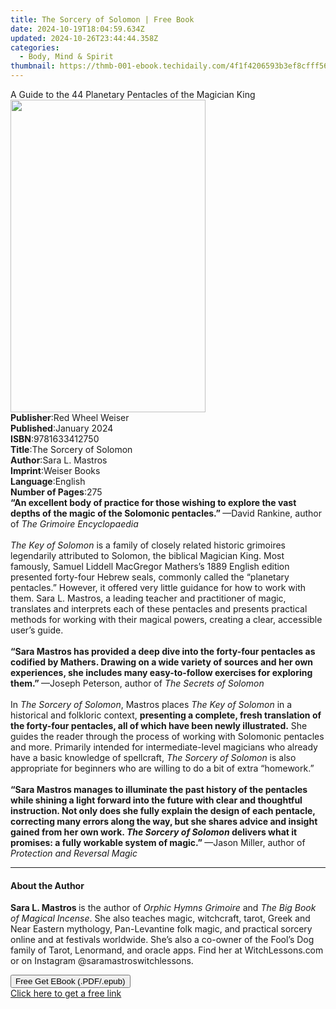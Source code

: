 ```yaml
---
title: The Sorcery of Solomon | Free Book
date: 2024-10-19T18:04:59.634Z
updated: 2024-10-26T23:44:44.358Z
categories:
  - Body, Mind & Spirit
thumbnail: https://thmb-001-ebook.techidaily.com/4f1f4206593b3ef8cfff5631b65b2498cf7a124feb7cd488338dabcf1a7c6306.jpg
---
```

<main id="book-container">
  <div class="flex flex-col">
    <div class="book-brief flex-1 py-6 px-4 sm:p-6 md:py-10 md:px-8">
      <!-- brief-->
      <div class="book-brief-main">
        A Guide to the 44 Planetary Pentacles of the Magician King
      </div>
    </div>
    <div
      class="book-meta-info flex-1 grid gap-4 col-start-1 col-end-3 row-start-1 sm:mb-6 sm:grid-cols-4 lg:gap-6 lg:col-start-2 lg:row-end-6 lg:row-span-6 lg:mb-0"
    >
      <div
        class="book-meta-info-left place-content-center mt-4 p-4 text-sm leading-6 col-start-2 col-span-2 dark:text-slate-400"
      >
        <img
          class="w-full h-500 object-cover rounded-lg sm:h-255 sm:col-span-2 lg:col-span-full"
          src="https://img-001-ebook.techidaily.com/5d0f1ec9632d9d2af484b880136aa34afcc9dea6a3e5ef423ff0a76e78ebacd1.jpg"
          alt=""
          width="312"
          height="500"
        />
      </div>
      <div
        class="book-meta-info-right mt-2 col-start-1 row-start-2 col-span-3 self-center"
      >
        <!-- meta data  -->
        <div class="flex flex-col px-4 md:px-8">
          <div class="flex-1">
            <strong>Publisher</strong>:<span class="px-2"
              >Red Wheel Weiser</span
            >
          </div>
          <div class="flex-1">
            <strong>Published</strong>:<span class="px-2">January 2024</span>
          </div>
          <div class="flex-1">
            <strong>ISBN</strong>:<span class="px-2">9781633412750</span>
          </div>
          <div class="flex-1">
            <strong>Title</strong>:<span class="px-2"
              >The Sorcery of Solomon</span
            >
          </div>
          <div class="flex-1">
            <strong>Author</strong>:<span class="px-2">Sara L. Mastros</span>
          </div>
          <div class="flex-1">
            <strong>Imprint</strong>:<span class="px-2">Weiser Books</span>
          </div>
          <div class="flex-1">
            <strong>Language</strong>:<span class="px-2">English</span>
          </div>
          <div class="flex-1">
            <strong>Number of Pages</strong>:<span class="px-2">275</span>
          </div>
        </div>
      </div>
    </div>
    <div class="book-description flex-1 py-6 px-4 sm:p-6 md:py-10 md:px-8">
      <div class="book-description-main">
        <div accordion-content="" id="description">
          <b
            >“An excellent body of practice for those wishing to explore the
            vast depths of the magic of the Solomonic pentacles.” </b
          >—David Rankine, author of <i>The Grimoire Encyclopaedia</i><br />
          &nbsp;<br /><i>The Key of Solomon</i> is a family of closely related
          historic grimoires legendarily attributed to Solomon, the biblical
          Magician King. Most famously, Samuel Liddell MacGregor Mathers’s 1889
          English edition presented forty-four Hebrew seals, commonly called the
          “planetary pentacles.” However, it offered very little guidance for
          how to work with them. Sara L. Mastros, a leading teacher and
          practitioner of magic, translates and interprets each of these
          pentacles and presents practical methods for working with their
          magical powers, creating a clear, accessible user’s guide.<br />
          &nbsp;<br /><b
            >“Sara Mastros has provided a deep dive into the forty-four
            pentacles as codified by Mathers. Drawing on a wide variety of
            sources and her own experiences, she includes many easy-to-follow
            exercises for exploring them.” </b
          >—Joseph Peterson, author of<i> The Secrets of Solomon</i><br />
          &nbsp;<br />
          In <i>The Sorcery of Solomon</i>, Mastros places
          <i>The Key of Solomon</i> in a historical and folkloric context,
          <b
            >presenting a complete, fresh translation of the forty-four
            pentacles, all of which have been newly illustrated.</b
          >
          She guides the reader through the process of working with Solomonic
          pentacles and more. Primarily intended for intermediate-level
          magicians who already have a basic knowledge of spellcraft,
          <i>The Sorcery of Solomon</i> is also appropriate for beginners who
          are willing to do a bit of extra “homework.”<br />
          &nbsp;<br /><b
            >“Sara Mastros manages to illuminate the past history of the
            pentacles while shining a light forward into the future with clear
            and thoughtful instruction. Not only does she fully explain the
            design of each pentacle, correcting many errors along the way, but
            she shares advice and insight gained from her own work.
            <i>The Sorcery of Solomon </i>delivers what it promises: a fully
            workable system of magic.” </b
          >—Jason Miller, author of<i> Protection and Reversal Magic</i>
        </div>
        <div class="accordion-fader"></div>
      </div>
    </div>
    <div class="book-excerpts flex-1 py-6 px-4 sm:p-6 md:py-10 md:px-8">
      <!-- excerpts-->
      <div class="book-excerpts-main">
        <hr />
        <h4 class="placeholder placeholder-heading">
          <span>About the Author</span>
        </h4>
        <p>
          <b>Sara L. Mastros </b>is the author of
          <i>Orphic Hymns Grimoire</i> and
          <i>The Big Book of Magical Incense</i>. She also teaches magic,
          witchcraft, tarot, Greek and Near Eastern mythology, Pan-Levantine
          folk magic, and practical sorcery online and at festivals worldwide.
          She’s also a co-owner of the Fool’s Dog family of Tarot, Lenormand,
          and oracle apps. Find her at WitchLessons.com or on Instagram
          @saramastroswitchlessons.
        </p>
      </div>
    </div>
    <div
      class="book-about-author flex-1 py-6 px-4 sm:p-6 md:py-10 md:px-8"
    ></div>
    <div class="book-free-get flex-1 py-6 px-4 sm:p-6 md:py-10 md:px-8">
      <button
        id="btn-free-get"
        class="bg-blue-500 hover:bg-blue-700 text-white font-bold py-2 px-4 rounded"
      >
        Free Get EBook (.PDF/.epub)
      </button>
      <div id="countdown-display" class="px-2 text-lg mt-2"></div>
      <a
        id="free-link"
        class="hidden bg-blue-500 hover:bg-blue-700 text-white font-bold py-2 px-4 rounded"
        href="https://www.ebooks.com/en-us/book/210780123/the-sorcery-of-solomon/sara-l-mastros/"
        target="_blank"
        >Click here to get a free link</a
      >
    </div>
    <script>
      let countdownTime = 0;
      let countdownInterval = null;
      document
        .getElementById('btn-free-get')
        .addEventListener('click', startCountdown);
      function startCountdown() {
        countdownTime = new Date().getTime() + 60000 * 3;
        countdownInterval = setInterval(updateCountdown, 1000);
        document.getElementById('btn-free-get').disabled = true;
        document
          .getElementById('btn-free-get')
          .classList.add('bg-gray-500', 'cursor-not-allowed');
      }
      function updateCountdown() {
        let currentTime = new Date().getTime();
        let timeLeft = countdownTime - currentTime;
        let secondsLeft = Math.floor(timeLeft / 1000);
        document.getElementById('countdown-display').innerHTML =
          `Remaining time: ${secondsLeft} seconds.`;
        if (secondsLeft <= 0) {
          clearInterval(countdownInterval);
          document.getElementById('btn-free-get').classList.add('hidden');
          document.getElementById('free-link').classList.remove('hidden');
          document.getElementById('countdown-display').innerHTML = '';
        }
      }
    </script>
  </div>
</main>

<ins class="adsbygoogle"
      style="display:block"
      data-ad-client="ca-pub-7571918770474297"
      data-ad-slot="8358498916"
      data-ad-format="auto"
      data-full-width-responsive="true"></ins>
    
